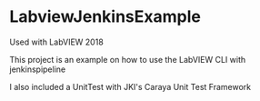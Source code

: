 # LabviewJenkinsExample

Used with LabVIEW 2018

This project is an example on how to use the LabVIEW CLI with jenkinspipeline

I also included a UnitTest with JKI's Caraya Unit Test Framework
